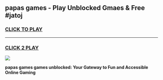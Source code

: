 
## papas games - Play Unblocked Gmaes & Free #jatoj
<h3>
<a href="https://premium.freeplayer.one?title=papas_games&ref=03M">CLICK TO PLAY</a></h3>
<hr>

<h3>
<a href="https://premium.freeplayer.one?title=papas_games&ref=03M">CLICK 2 PLAY</a>
  
</h3>

<a href="https://premium.freeplayer.one?title=papas_games&ref=03M"><img src="https://clearcache.store/games.png"></a>


**papas games games unblocked: Your Gateway to Fun and Accessible Online Gaming**
